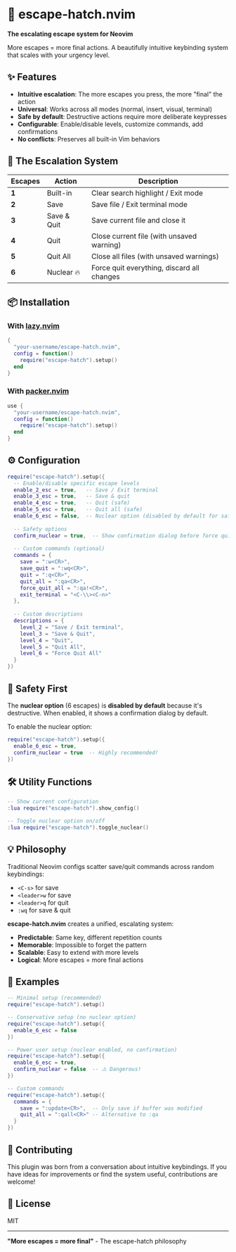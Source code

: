 # 🚀 escape-hatch.nvim

**The escalating escape system for Neovim**

More escapes = more final actions. A beautifully intuitive keybinding system that scales with your urgency level.

## ✨ Features

- **Intuitive escalation**: The more escapes you press, the more "final" the action
- **Universal**: Works across all modes (normal, insert, visual, terminal)  
- **Safe by default**: Destructive actions require more deliberate keypresses
- **Configurable**: Enable/disable levels, customize commands, add confirmations
- **No conflicts**: Preserves all built-in Vim behaviors

## 🎯 The Escalation System

| Escapes | Action | Description |
|---------|--------|-------------|
| **1** | Built-in | Clear search highlight / Exit mode |
| **2** | Save | Save file / Exit terminal mode |
| **3** | Save & Quit | Save current file and close it |
| **4** | Quit | Close current file (with unsaved warning) |
| **5** | Quit All | Close all files (with unsaved warnings) |
| **6** | Nuclear 🔥 | Force quit everything, discard all changes |

## 📦 Installation

### With [lazy.nvim](https://github.com/folke/lazy.nvim)
```lua
{
  "your-username/escape-hatch.nvim",
  config = function()
    require("escape-hatch").setup()
  end
}
```

### With [packer.nvim](https://github.com/wbthomason/packer.nvim)
```lua
use {
  "your-username/escape-hatch.nvim",
  config = function()
    require("escape-hatch").setup()
  end
}
```

## ⚙️ Configuration

```lua
require("escape-hatch").setup({
  -- Enable/disable specific escape levels
  enable_2_esc = true,   -- Save / Exit terminal
  enable_3_esc = true,   -- Save & quit
  enable_4_esc = true,   -- Quit (safe)
  enable_5_esc = true,   -- Quit all (safe)
  enable_6_esc = false,  -- Nuclear option (disabled by default for safety)
  
  -- Safety options
  confirm_nuclear = true,  -- Show confirmation dialog before force quit all
  
  -- Custom commands (optional)
  commands = {
    save = ":w<CR>",
    save_quit = ":wq<CR>",
    quit = ":q<CR>",
    quit_all = ":qa<CR>",
    force_quit_all = ":qa!<CR>",
    exit_terminal = "<C-\\><C-n>"
  },
  
  -- Custom descriptions
  descriptions = {
    level_2 = "Save / Exit terminal",
    level_3 = "Save & Quit", 
    level_4 = "Quit",
    level_5 = "Quit All",
    level_6 = "Force Quit All"
  }
})
```

## 🚦 Safety First

The **nuclear option** (6 escapes) is **disabled by default** because it's destructive. When enabled, it shows a confirmation dialog by default.

To enable the nuclear option:
```lua
require("escape-hatch").setup({
  enable_6_esc = true,
  confirm_nuclear = true  -- Highly recommended!
})
```

## 🛠️ Utility Functions

```lua
-- Show current configuration
:lua require("escape-hatch").show_config()

-- Toggle nuclear option on/off
:lua require("escape-hatch").toggle_nuclear()
```

## 💡 Philosophy

Traditional Neovim configs scatter save/quit commands across random keybindings:
- `<C-s>` for save
- `<leader>w` for save  
- `<leader>q` for quit
- `:wq` for save & quit

**escape-hatch.nvim** creates a unified, escalating system:
- **Predictable**: Same key, different repetition counts
- **Memorable**: Impossible to forget the pattern
- **Scalable**: Easy to extend with more levels
- **Logical**: More escapes = more final actions

## 🎨 Examples

```lua
-- Minimal setup (recommended)
require("escape-hatch").setup()

-- Conservative setup (no nuclear option)  
require("escape-hatch").setup({
  enable_6_esc = false
})

-- Power user setup (nuclear enabled, no confirmation)
require("escape-hatch").setup({
  enable_6_esc = true,
  confirm_nuclear = false  -- ⚠️ Dangerous!
})

-- Custom commands
require("escape-hatch").setup({
  commands = {
    save = ":update<CR>",  -- Only save if buffer was modified
    quit_all = ":qall<CR>" -- Alternative to :qa
  }
})
```

## 🤝 Contributing

This plugin was born from a conversation about intuitive keybindings. If you have ideas for improvements or find the system useful, contributions are welcome!

## 📄 License

MIT

---

**"More escapes = more final"** - The escape-hatch philosophy
